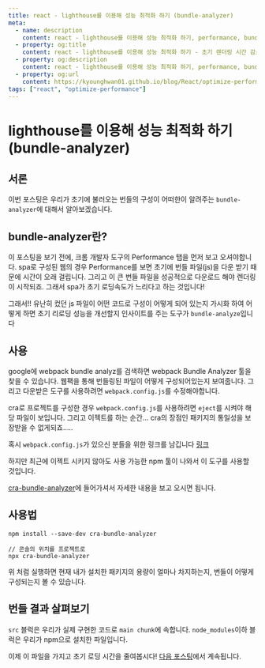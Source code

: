 ```yaml
---
title: react - lighthouse를 이용해 성능 최적화 하기 (bundle-analyzer)
meta:
  - name: description
    content: react - lighthouse를 이용해 성능 최적화 하기, performance, bundle-analyzer
  - property: og:title
    content: react - lighthouse를 이용해 성능 최적화 하기 - 초기 렌더링 시간 감소하기
  - property: og:description
    content: react - lighthouse를 이용해 성능 최적화 하기, performance, bundle-analyzer
  - property: og:url
    content: https://kyounghwan01.github.io/blog/React/optimize-performance/bundle-analyzer/
tags: ["react", "optimize-performance"]
---
```


# lighthouse를 이용해 성능 최적화 하기 (bundle-analyzer)

## 서론

이번 포스팅은 우리가 초기에 불러오는 번들의 구성이 어떠한이 알려주는 `bundle-analyzer`에 대해서 알아보겠습니다.

## bundle-analyzer란?

이 포스팅을 보기 전에, 크롬 개발자 도구의 Performance 탭을 먼저 보고 오셔야합니다. spa로 구성된 웹의 경우 Performance를 보면 초기에 번들 파일(js)을 다운 받기 때문에 시간이 오래 걸립니다. 그리고 이 큰 번들 파일을 성공적으로 다운로드 해야 렌더링이 시작되죠. 그래서 spa가 초기 로딩속도가 느리다고 하는 것입니다!

그래서!! 유난히 컸던 js 파일이 어떤 코드로 구성이 어떻게 되어 있는지 가시화 하여 어떻게 하면 초기 리로딩 성능을 개선할지 인사이트를 주는 도구가 `bundle-analyze`입니다

## 사용

google에 webpack bundle analyz를 검색하면 webpack Bundle Analyzer 툴을 찾을 수 있습니다. 웹팩을 통해 번들링된 파일이 어떻게 구성되어있는지 보여줍니다. 그리고 다운받은 도구를 사용하려면 `webpack.config.js`를 수정해야합니다.

cra로 프로젝트를 구성한 경우 `webpack.config.js`를 사용하려면 `eject`를 시켜야 해당 파일이 보입니다. 그리고 이젝트를 하는 순간... cra의 장점인 패키지의 통일성을 보장받을 수 없게되죠.....

혹시 `webpack.config.js`가 있으신 분들을 위한 링크를 남깁니다 [링크](https://www.npmjs.com/package/webpack-bundle-analyzer)

하지만 최근에 이젝트 시키지 않아도 사용 가능한 npm 툴이 나와서 이 도구를 사용할 것입니다.

[cra-bundle-analyzer](https://www.npmjs.com/package/cra-bundle-analyzer)에 들어가셔서 자세한 내용을 보고 오시면 됩니다.

## 사용법

```
npm install --save-dev cra-bundle-analyzer

// 콘솔의 위치를 프로젝트로
npx cra-bundle-analyzer
```

위 처럼 실행하면 현재 내가 설치한 패키지의 용량이 얼마나 차지하는지, 번들이 어떻게 구성되는지 볼 수 있습니다.

## 번들 결과 살펴보기

`src` 블럭은 우리가 실제 구현한 코드로 `main chunk`에 속합니다.
`node_modules`이하 블럭은 우리가 npm으로 설치한 파일입니다.

이제 이 파일을 가지고 초기 로딩 시간을 줄여봅시다! [다음 포스팅](https://kyounghwan01.github.io/blog/React/optimize-performance/code-splitting/)에서 계속됩니다.

<TagLinks />
<Disqus />
